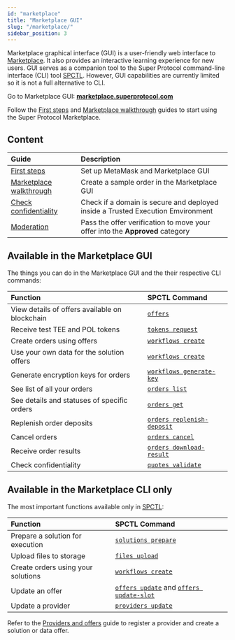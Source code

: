 ```yaml
---
id: "marketplace"
title: "Marketplace GUI"
slug: "/marketplace/"
sidebar_position: 3
---
```


Marketplace graphical interface (GUI) is a user-friendly web interface to [Marketplace](/fundamentals). It also provides an interactive learning experience for new users. GUI serves as a companion tool to the Super Protocol command-line interface (CLI) tool [SPCTL](/cli/commands). However, GUI capabilities are currently limited so it is not a full alternative to CLI.

Go to Marketplace GUI: [**marketplace.superprotocol.com**](https://marketplace.superprotocol.com/)

Follow the [First steps](/developers/marketplace/first-steps) and [Marketplace walkthrough](/developers/marketplace/walkthrough) guides to start using the Super Protocol Marketplace.

## Content

| **Guide**                                   | **Description**     |
|:-------|:----------|
| [First steps](/developers/marketplace/first-steps)            | Set up MetaMask and Marketplace GUI   |
| [Marketplace walkthrough](/developers/marketplace/walkthrough)  | Create a sample order in the Marketplace GUI         |
| [Check confidentiality](/developers/marketplace/confidentiality) | Check if a domain is secure and deployed inside a Trusted Execution Emvironment       |
| [Moderation](/developers/marketplace/moderation)                | Pass the offer verification to move your offer into the **Approved** category     |

## Available in the Marketplace GUI

The things you can do in the Marketplace GUI and the their respective CLI commands:

| **Function**                                   | **SPCTL Command**                                                             |
|:-----------------------------------------------|:------------------------------------------------------------------------------|
| View details of offers available on blockchain | [`offers`](/cli/commands/offers)                                     |
| Receive test TEE and POL tokens              | [`tokens request`](/cli/commands/tokens/request)                     |
| Create orders using offers                     | [`workflows create`](/cli/commands/workflows/create)                 |
| Use your own data for the solution offers      | [`workflows create`](/cli/commands/workflows/create)                 |
| Generate encryption keys for orders            | [`workflows generate-key`](/cli/commands/workflows/generate-key)     |
| See list of all your orders                    | [`orders list`](/cli/commands/orders/list)                           |
| See details and statuses of specific orders    | [`orders get`](/cli/commands/orders/get)                             |
| Replenish order deposits                       | [`orders replenish-deposit`](/cli/commands/orders/replenish-deposit) |
| Cancel orders                                  | [`orders cancel`](/cli/commands/orders/cancel)                       |
| Receive order results                          | [`orders download-result`](/cli/commands/orders/download-result)     |
| Check confidentiality                          | [`quotes validate`](/cli/commands/quotes/validate)                   |

## Available in the Marketplace CLI only

The most important functions available only in [SPCTL](/cli/commands):

| **Function**                                   | **SPCTL Command**                                                               |
|:-----------------------------------------------|:------------------------------------------------------------------------------|
| Prepare a solution for execution | [`solutions prepare`](/cli/commands/solutions/prepare)                                     |
| Upload files to storage                | [`files upload`](/cli/commands/files/upload)                     |
| Create orders using your solutions              | [`workflows create`](/cli/commands/workflows/create)                       |
| Update an offer | [`offers update`](/cli/commands/offers/update) and [`offers update-slot`](/cli/commands/offers/update-slot)|
| Update a provider                     | [`providers update`](/cli/commands/providers/update)                 |

Refer to the [Providers and offers](/developers/cli_guides/providers_offers) guide to register a provider and create a solution or data offer.


